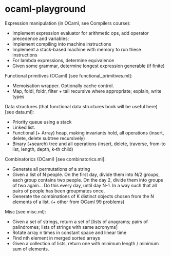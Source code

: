 # ocaml-playground

Expression manipulation (in OCaml, see Compilers course):
* Implement expression evaluator for arithmetic ops, add operator precedence and variables;
* Implement compiling into machine instructions
* Implement a stack-based machine with memory to run these instructions
* For lambda expressions, determine equivalence
* Given some grammar, determine longest expression generable (if finite)

Functional primitives (OCaml) [see functional_primitives.ml]:
* Memoisation wrapper. Optionally cache control.
* Map, foldl, foldr, filter + tail recursive where appropriate; explain, write types

Data structures (that functional data structures book will be useful here) [see data.ml]:
* Priority queue using a stack
* Linked list. 
* Functional (+ Array) heap, making invariants hold, all operations (insert, delete, delete subtree recursively)
* Binary (+search) tree and all operations (insert, delete, traverse, from-to list, length, depth, k-th child) 

Combinatorics (OCaml) [see combinatorics.ml]:
* Generate all permutations of a string
* Given a list of N people. On the first day, divide them into N/2 groups, each group contains two people. On the day 2, divide them into groups of two again... Do this every day, until day N-1. In a way such that all pairs of people has been groupmates once.
* Generate the combinations of K distinct objects chosen from the N elements of a list. (+ other from OCaml 99 problems)

Misc [see misc.ml]:
* Given a set of strings, return a set of [lists of anagrams; pairs of palindromes; lists of strings with same acronyms]
* Rotate array n times in constant space and linear time
* Find nth element in merged sorted arrays
* Given a collection of lists, return one with minimum length / minimum sum of elements.
